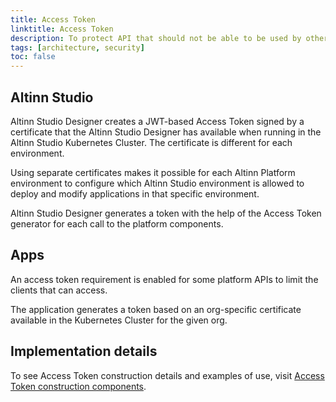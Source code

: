 ```yaml
---
title: Access Token
linktitle: Access Token
description: To protect API that should not be able to be used by other apps or platform components, we have an additional access token.
tags: [architecture, security]
toc: false
---
```



## Altinn Studio

Altinn Studio Designer creates a JWT-based Access Token signed by a certificate that the Altinn Studio Designer has available when running in the Altinn Studio Kubernetes Cluster. The certificate is different for each environment.

Using separate certificates makes it possible for each Altinn Platform environment to configure which Altinn Studio environment is allowed to deploy
and modify applications in that specific environment. 

Altinn Studio Designer generates a token with the help of the Access Token generator for each call to the platform components. 

## Apps 

An access token requirement is enabled for some platform APIs to limit the clients that can access. 

The application generates a token based on an org-specific certificate available in the Kubernetes Cluster for the given org.


## Implementation details

To see Access Token construction details and examples of use, visit [Access Token construction components](/authentication/reference/architecture/accesstoken/).


